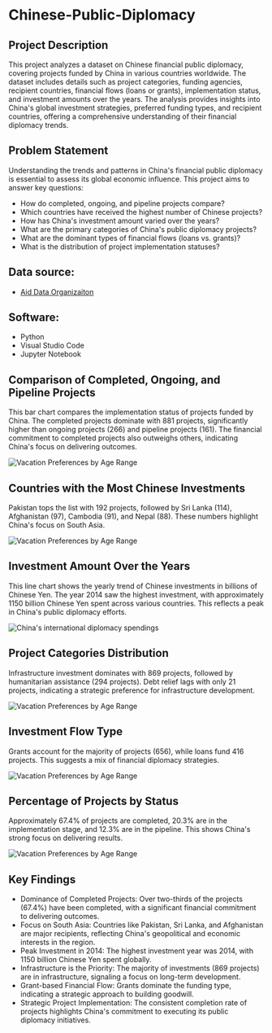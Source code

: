# Chinese-Public-Diplomacy
## Project Description
This project analyzes a dataset on Chinese financial public diplomacy, covering projects funded by China in various countries worldwide. The dataset includes details such as project categories, funding agencies, recipient countries, financial flows (loans or grants), implementation status, and investment amounts over the years. The analysis provides insights into China's global investment strategies, preferred funding types, and recipient countries, offering a comprehensive understanding of their financial diplomacy trends.

## Problem Statement
Understanding the trends and patterns in China's financial public diplomacy is essential to assess its global economic influence. This project aims to answer key questions:
- How do completed, ongoing, and pipeline projects compare?
- Which countries have received the highest number of Chinese projects?
- How has China's investment amount varied over the years?
- What are the primary categories of China's public diplomacy projects?
- What are the dominant types of financial flows (loans vs. grants)?
- What is the distribution of project implementation statuses?

## Data source:
- [Aid Data Organizaiton](https://www.aiddata.org/)

## Software:
- Python
- Visual Studio Code
- Jupyter Notebook

## Comparison of Completed, Ongoing, and Pipeline Projects
This bar chart compares the implementation status of projects funded by China. The completed projects dominate with 881 projects, significantly higher than ongoing projects (266) and pipeline projects (161). The financial commitment to completed projects also outweighs others, indicating China's focus on delivering outcomes.

![Vacation Preferences by Age Range](./Charts/Vacation%20Preferences%20by%20Age%20Range.png)

## Countries with the Most Chinese Investments
Pakistan tops the list with 192 projects, followed by Sri Lanka (114), Afghanistan (97), Cambodia (91), and Nepal (88). These numbers highlight China's focus on South Asia.

![Vacation Preferences by Age Range](./Charts/Vacation%20Preferences%20by%20Age%20Range.png)

## Investment Amount Over the Years
This line chart shows the yearly trend of Chinese investments in billions of Chinese Yen. The year 2014 saw the highest investment, with approximately 1150 billion Chinese Yen spent across various countries. This reflects a peak in China's public diplomacy efforts.

![China's international diplomacy spendings](.Visualizations/China's%20international%20diplomacy%20spending%20from%202000%20onwards.png)

## Project Categories Distribution
Infrastructure investment dominates with 869 projects, followed by humanitarian assistance (294 projects). Debt relief lags with only 21 projects, indicating a strategic preference for infrastructure development.

![Vacation Preferences by Age Range](./Charts/Vacation%20Preferences%20by%20Age%20Range.png)

## Investment Flow Type
Grants account for the majority of projects (656), while loans fund 416 projects. This suggests a mix of financial diplomacy strategies.

![Vacation Preferences by Age Range](./Charts/Vacation%20Preferences%20by%20Age%20Range.png)

## Percentage of Projects by Status
Approximately 67.4% of projects are completed, 20.3% are in the implementation stage, and 12.3% are in the pipeline. This shows China's strong focus on delivering results.

![Vacation Preferences by Age Range](./Charts/Vacation%20Preferences%20by%20Age%20Range.png)

## Key Findings
- Dominance of Completed Projects: Over two-thirds of the projects (67.4%) have been completed, with a significant financial commitment to delivering outcomes.
- Focus on South Asia: Countries like Pakistan, Sri Lanka, and Afghanistan are major recipients, reflecting China's geopolitical and economic interests in the region.
- Peak Investment in 2014: The highest investment year was 2014, with 1150 billion Chinese Yen spent globally.
- Infrastructure is the Priority: The majority of investments (869 projects) are in infrastructure, signaling a focus on long-term development.
- Grant-based Financial Flow: Grants dominate the funding type, indicating a strategic approach to building goodwill.
- Strategic Project Implementation: The consistent completion rate of projects highlights China's commitment to executing its public diplomacy initiatives.
